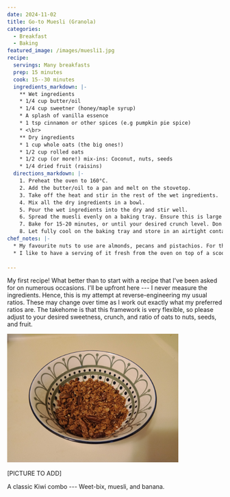 ```yaml
---
date: 2024-11-02
title: Go-to Muesli (Granola)
categories:
  - Breakfast
  - Baking
featured_image: /images/muesli1.jpg
recipe:
  servings: Many breakfasts
  prep: 15 minutes
  cook: 15--30 minutes
  ingredients_markdown: |-
    ** Wet ingredients
    * 1/4 cup butter/oil
    * 1/4 cup sweetner (honey/maple syrup)
    * A splash of vanilla essence
    * 1 tsp cinnamon or other spices (e.g pumpkin pie spice)
    * <\br>
    ** Dry ingredients
    * 1 cup whole oats (the big ones!)
    * 1/2 cup rolled oats
    * 1/2 cup (or more!) mix-ins: Coconut, nuts, seeds
    * 1/4 dried fruit (raisins)
  directions_markdown: |-
    1. Preheat the oven to 160°C.
    2. Add the butter/oil to a pan and melt on the stovetop. 
    3. Take off the heat and stir in the rest of the wet ingredients.
    4. Mix all the dry ingredients in a bowl.
    5. Pour the wet ingredients into the dry and stir well.
    6. Spread the muesli evenly on a baking tray. Ensure this is large enough to have it not layered too high.
    7. Bake for 15-20 minutes, or until your desired crunch level. Don't stir during this time, as it breaks the clump formation. Also, pull it out slightly before it's fully done, as it'll continue to cook through residual heat.
    8. Let fully cool on the baking tray and store in an airtight container.
chef_notes: |-
  * My favourite nuts to use are almonds, pecans and pistachios. For the seeds, I like pumpkin, chia, and sesame; feel free to add sunflower seeds, but I'm not the biggest fan of these here.
  * I like to have a serving of it fresh from the oven on top of a scoop of vanilla icecream. One has to taste test the product, after all!

---
```

My first recipe! What better than to start with a recipe that I've been asked for on numerous occasions. I'll be upfront here --- I never measure the ingredients. Hence, this is my attempt at reverse-engineering my usual ratios. These may change over time as I work out exactly what my preferred ratios are. The takehome is that this framework is very flexible, so please adjust to your desired sweetness, crunch, and ratio of oats to nuts, seeds, and fruit.

<img src="images/muesli1.jpg" width="400"/>

[PICTURE TO ADD]

A classic Kiwi combo --- Weet-bix, muesli, and banana.
